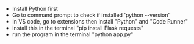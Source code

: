 - Install Python first
- Go to command prompt to check if installed 'python --version'
- In VS code, go to extensions then install "Python" and "Code Runner"
- install this in the terminal "pip install Flask requests"
- run the program in the terminal "python app.py"
